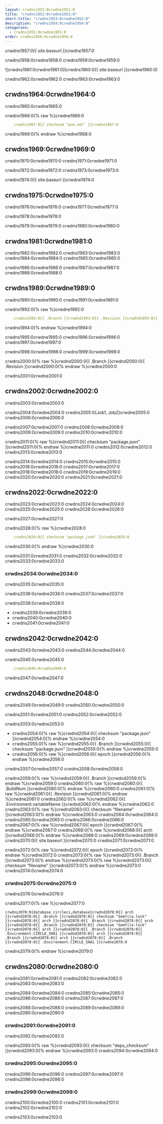 ```yaml
---
layout: crwdns1951:0crwdne1951:0
title: "crwdns1952:0crwdne1952:0"
short-title: "crwdns1953:0crwdne1953:0"
description: "crwdns1954:0crwdne1954:0"
categories:
  - crwdns1955:0crwdne1955:0
order: crwdns1956:0crwdne1956:0
---
```

*crwdns1957:0{{ site.baseurl }}crwdne1957:0*

crwdns1958:0crwdne1958:0 crwdns1959:0crwdne1959:0

![crwdns1961:0crwdne1961:0](crwdns1960:0{{ site.baseurl }}crwdne1960:0)

crwdns1962:0crwdne1962:0 crwdns1963:0crwdne1963:0

## crwdns1964:0crwdne1964:0

crwdns1965:0crwdne1965:0

crwdns1966:0{% raw %}crwdne1966:0

```yaml
    crwdns1967:0{{ checksum "pom.xml" }}crwdne1967:0
```

crwdns1968:0{% endraw %}crwdne1968:0

## crwdns1969:0crwdne1969:0

crwdns1970:0crwdne1970:0 crwdns1971:0crwdne1971:0

crwdns1972:0crwdne1972:0 crwdns1973:0crwdne1973:0

crwdns1974:0{{ site.baseurl }}crwdne1974:0

## crwdns1975:0crwdne1975:0

crwdns1976:0crwdne1976:0 crwdns1977:0crwdne1977:0

crwdns1978:0crwdne1978:0

crwdns1979:0crwdne1979:0 crwdns1980:0crwdne1980:0

## crwdns1981:0crwdne1981:0

crwdns1982:0crwdne1982:0 crwdns1983:0crwdne1983:0 crwdns1984:0crwdne1984:0 crwdns1985:0crwdne1985:0

crwdns1986:0crwdne1986:0 crwdns1987:0crwdne1987:0 crwdns1988:0crwdne1988:0

## crwdns1989:0crwdne1989:0

crwdns1990:0crwdne1990:0 crwdns1991:0crwdne1991:0

crwdns1992:0{% raw %}crwdne1992:0

```yaml
    crwdns1993:0{{ .Branch }}crwdnd1993:0{{ .Revision }}crwdnd1993:0{{ .Branch }}crwdnd1993:0{{ .Branch }}crwdnd1993:0{{ .Revision }}crwdne1993:0
```

crwdns1994:0{% endraw %}crwdne1994:0

crwdns1995:0crwdne1995:0 crwdns1996:0crwdne1996:0 crwdns1997:0crwdne1997:0

crwdns1998:0crwdne1998:0 crwdns1999:0crwdne1999:0

crwdns2000:0{% raw %}crwdnd2000:0{{ .Branch }}crwdnd2000:0{{ .Revision }}crwdnd2000:0{% endraw %}crwdne2000:0

crwdns2001:0crwdne2001:0

## crwdns2002:0crwdne2002:0

crwdns2003:0crwdne2003:0

crwdns2004:0crwdne2004:0 crwdns2005:0{Job1, Job2}crwdne2005:0 crwdns2006:0crwdne2006:0

crwdns2007:0crwdne2007:0 crwdns2008:0crwdne2008:0 crwdns2009:0crwdne2009:0 crwdns2010:0crwdne2010:0

crwdns2011:0{% raw %}crwdnd2011:0{{ checksum "package.json" }}crwdnd2011:0{% endraw %}crwdne2011:0 crwdns2012:0crwdne2012:0 crwdns2013:0crwdne2013:0

crwdns2014:0crwdne2014:0 crwdns2015:0crwdne2015:0 crwdns2016:0crwdne2016:0 crwdns2017:0crwdne2017:0 crwdns2018:0crwdne2018:0 crwdns2019:0crwdne2019:0 crwdns2020:0crwdne2020:0 crwdns2021:0crwdne2021:0

## crwdns2022:0crwdne2022:0

crwdns2023:0crwdne2023:0 crwdns2024:0crwdne2024:0 crwdns2025:0crwdne2025:0 crwdns2026:0crwdne2026:0

crwdns2027:0crwdne2027:0

crwdns2028:0{% raw %}crwdne2028:0

```yaml
    crwdns2029:0{{ checksum "package.json" }}crwdne2029:0
```

crwdns2030:0{% endraw %}crwdne2030:0

crwdns2031:0crwdne2031:0 crwdns2032:0crwdne2032:0 crwdns2033:0crwdne2033:0

### crwdns2034:0crwdne2034:0

crwdns2035:0crwdne2035:0

<div class="alert alert-info" role="alert">
crwdns2036:0crwdne2036:0 crwdns2037:0crwdne2037:0
</div>

crwdns2038:0crwdne2038:0

* crwdns2039:0crwdne2039:0
* crwdns2040:0crwdne2040:0
* crwdns2041:0crwdne2041:0

## <a name="dependency-caching"></a>crwdns2042:0crwdne2042:0

crwdns2043:0crwdne2043:0 crwdns2044:0crwdne2044:0

crwdns2045:0crwdne2045:0

```yaml
    crwdns2046:0crwdne2046:0
```

crwdns2047:0crwdne2047:0

## crwdns2048:0crwdne2048:0

crwdns2049:0crwdne2049:0 crwdns2050:0crwdne2050:0

crwdns2051:0crwdne2051:0 crwdns2052:0crwdne2052:0

crwdns2053:0crwdne2053:0

* crwdns2054:0{% raw %}crwdnd2054:0{{ checksum "package.json" }}crwdnd2054:0{% endraw %}crwdne2054:0
* crwdns2055:0{% raw %}crwdnd2055:0{{ .Branch }}crwdnd2055:0{{ checksum "package.json" }}crwdnd2055:0{% endraw %}crwdne2055:0
* crwdns2056:0{% raw %}crwdnd2056:0{{ epoch }}crwdnd2056:0{% endraw %}crwdne2056:0

crwdns2057:0crwdne2057:0 crwdns2058:0crwdne2058:0

crwdns2059:0{% raw %}crwdnd2059:0{{ .Branch }}crwdnd2059:0{% endraw %}crwdne2059:0 crwdns2060:0{% raw %}crwdnd2060:0{{ .BuildNum }}crwdnd2060:0{% endraw %}crwdne2060:0 crwdns2061:0{% raw %}crwdnd2061:0{{ .Revision }}crwdnd2061:0{% endraw %}crwdne2061:0 crwdns2062:0{% raw %}crwdnd2062:0{{ .Environment.variableName }}crwdnd2062:0{% endraw %}crwdne2062:0 crwdns2063:0{% raw %}crwdnd2063:0{{ checksum "filename" }}crwdnd2063:0{% endraw %}crwdne2063:0 crwdns2064:0crwdne2064:0 crwdns2065:0crwdne2065:0 crwdns2066:0crwdne2066:0 crwdns2067:0{% raw %}crwdnd2067:0{{ epoch }}crwdnd2067:0{% endraw %}crwdne2067:0 crwdns2068:0{% raw %}crwdnd2068:0{{ arch }}crwdnd2068:0{% endraw %}crwdne2068:0 crwdns2069:0crwdne2069:0 crwdns2070:0{{ site.baseurl }}crwdne2070:0 crwdns2071:0crwdne2071:0

crwdns2072:0{% raw %}crwdnd2072:0{{ epoch }}crwdnd2072:0{% endraw %}crwdne2072:0 crwdns2073:0{% raw %}crwdnd2073:0{{ .Branch }}crwdnd2073:0{% endraw %}crwdnd2073:0{% raw %}crwdnd2073:0{{ checksum "filename" }}crwdnd2073:0{% endraw %}crwdne2073:0 crwdns2074:0crwdne2074:0

### crwdns2075:0crwdne2075:0

crwdns2076:0crwdne2076:0

crwdns2077:0{% raw %}crwdne2077:0

    crwdns2078:0{database_circleci,database}crwdnd2078:0{{ arch }}crwdnd2078:0{{ .Branch }}crwdnd2078:0{{ checksum "Gemfile.lock" }}crwdnd2078:0{{ arch }}crwdnd2078:0{{ .Branch }}crwdnd2078:0{{ arch }}crwdnd2078:0{{ .Branch }}crwdnd2078:0{{ checksum "Gemfile.lock" }}crwdnd2078:0{{ arch }}crwdnd2078:0{{ .Branch }}crwdnd2078:0{{ .Environment.CIRCLE_SHA1 }}crwdnd2078:0{{ arch }}crwdnd2078:0{{ .Branch }}crwdnd2078:0{{ arch }}crwdnd2078:0{{ .Branch }}crwdnd2078:0{{ .Environment.CIRCLE_SHA1 }}crwdne2078:0
    

crwdns2079:0{% endraw %}crwdne2079:0

## crwdns2080:0crwdne2080:0

crwdns2081:0crwdne2081:0 crwdns2082:0crwdne2082:0 crwdns2083:0crwdne2083:0

crwdns2084:0crwdne2084:0 crwdns2085:0crwdne2085:0 crwdns2086:0crwdne2086:0 crwdns2087:0crwdne2087:0

crwdns2088:0crwdne2088:0 crwdns2089:0crwdne2089:0 crwdns2090:0crwdne2090:0

### crwdns2091:0crwdne2091:0

crwdns2092:0crwdne2092:0

crwdns2093:0{% raw %}crwdnd2093:0{{ checksum "deps_checksum" }}crwdnd2093:0{% endraw %}crwdne2093:0 crwdns2094:0crwdne2094:0

### crwdns2095:0crwdne2095:0

crwdns2096:0crwdne2096:0 crwdns2097:0crwdne2097:0 crwdns2098:0crwdne2098:0

### crwdns2099:0crwdne2099:0

crwdns2100:0crwdne2100:0 crwdns2101:0crwdne2101:0 crwdns2102:0crwdne2102:0

crwdns2103:0crwdne2103:0